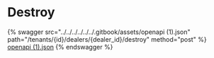 # Destroy

{% swagger src="../../../../../../.gitbook/assets/openapi (1).json" path="/tenants/{id}/dealers/{dealer_id}/destroy" method="post" %}
[openapi (1).json](<../../../../../../.gitbook/assets/openapi (1).json>)
{% endswagger %}
